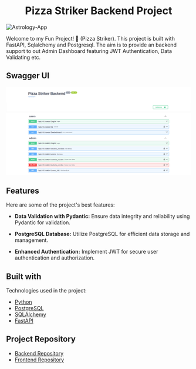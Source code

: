 <h1 align="center" id="title">Pizza Striker Backend Project</h1>

![Astrology-App](https://socialify.git.ci/Saurabh254/pizza_striker/image?description=1&font=Source%20Code%20Pro&forks=1&issues=1&language=1&name=1&owner=1&pattern=Solid&pulls=1&stargazers=1&theme=Auto)

<p id="description">Welcome to my Fun Project! 🌟 (Pizza Striker). This project is built with FastAPI, Sqlalchemy and Postgresql. The aim is to provide an backend support to out Admin Dashboard featuring JWT Authentication, Data Validating etc.</p>

<h2>Swagger UI </h2>

<img align="center" src="./assets/swagger_ui.png" alt="project-screenshot" width="700" >


 <h2>Features</h2>

Here are some of the project's best features:

- **Data Validation with Pydantic:** Ensure data integrity and reliability using Pydantic for validation.

- **PostgreSQL Database:** Utilize PostgreSQL for efficient data storage and management.

- **Enhanced Authentication:** Implement JWT for secure user authentication and authorization.


<h2>Built with</h2>

Technologies used in the project:

- [Python](https://www.python.org/)
- [PostgreSQL](https://www.postgresql.org/)
- [SQLAlchemy](https://www.sqlalchemy.org/)
- [FastAPI](https://fastapi.tiangolo.com/)

<h2>Project Repository</h2>

- [Backend Repository](https://github.com/Saurabh254/pizza_striker-backend)
- [Frontend Repository](https://github.com/Saurabh254/pizza_striker_admin)
